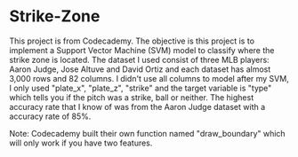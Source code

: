 # Strike-Zone

This project is from Codecademy. The objective is this project is to implement a Support Vector Machine (SVM) model to classify where the strike zone is located. The dataset I used consist of three MLB players: Aaron Judge, Jose Altuve and David Ortiz and each dataset has almost 3,000 rows and 82 columns. I didn't use all columns to model after my SVM, I only used "plate_x", "plate_z", "strike" and the target variable is "type" which tells you if the pitch was a strike, ball or neither. The highest accuracy rate that I know of was from the Aaron Judge dataset with a accuracy rate of 85%. 

Note: Codecademy built their own function named "draw_boundary" which will only work if you have two features. 
